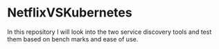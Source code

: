 # NetflixVSKubernetes
In this repository I will look into the two service discovery tools and test them based on bench marks and ease of use. 

